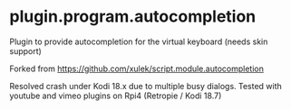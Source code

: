 # plugin.program.autocompletion
Plugin to provide autocompletion for the virtual keyboard (needs skin support)

Forked from https://github.com/xulek/script.module.autocompletion

Resolved crash under Kodi 18.x due to multiple busy dialogs. Tested with youtube and vimeo plugins on Rpi4 (Retropie / Kodi 18.7)
